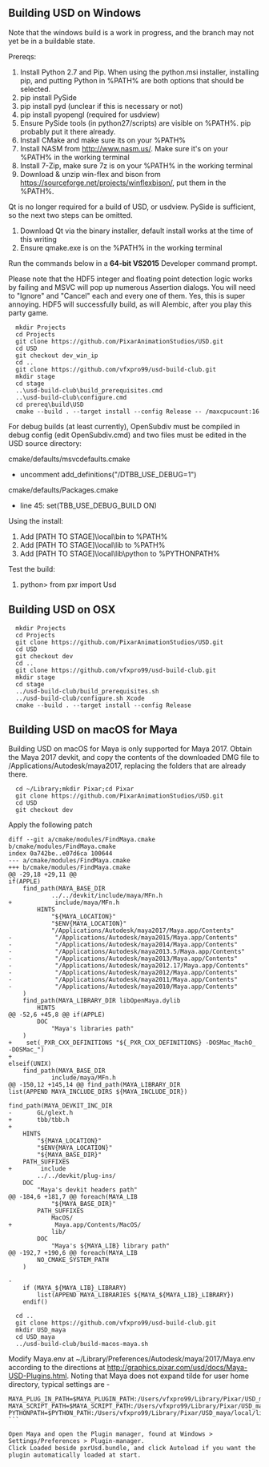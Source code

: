 Building USD on Windows
-----------------------
Note that the windows build is a work in progress, and the
branch may not yet be in a buildable state.

Prereqs:
 1. Install Python 2.7 and Pip. When using the python.msi installer, installing pip, and putting Python in %PATH% are both options that should be selected.
 1. pip install PySide
 1. pip install pyd (unclear if this is necessary or not)
 1. pip install pyopengl (required for usdview)
 1. Ensure PySide tools (in python27/scripts) are visible on %PATH%. pip probably put it there already.
 1. Install CMake and make sure its on your %PATH%
 1. Install NASM from http://www.nasm.us/. Make sure it's on your %PATH% in the working terminal
 1. Install 7-Zip, make sure 7z is on your %PATH% in the working terminal
 1. Download & unzip win-flex and bison from https://sourceforge.net/projects/winflexbison/, put them in the %PATH%.

Qt is no longer required for a build of USD, or usdview. PySide is sufficient, so the next two steps can be omitted.

 1. Download Qt via the binary installer, default install works at the time of this writing
 1. Ensure qmake.exe is on the %PATH% in the working terminal

Run the commands below in a **64-bit VS2015** Developer command prompt.

Please note that the HDF5 integer and floating point detection logic works
by failing and MSVC will pop up numerous Assertion dialogs. You will need
to "Ignore" and "Cancel" each and every one of them. Yes, this is super annoying.
HDF5 will successfully build, as will Alembic, after you play this party game.


```
  mkdir Projects
  cd Projects
  git clone https://github.com/PixarAnimationStudios/USD.git
  cd USD
  git checkout dev_win_ip
  cd ..
  git clone https://github.com/vfxpro99/usd-build-club.git
  mkdir stage
  cd stage
  ..\usd-build-club\build_prerequisites.cmd
  ..\usd-build-club\configure.cmd
  cd prereq\build\USD
  cmake --build . --target install --config Release -- /maxcpucount:16
```

For debug builds (at least currently), OpenSubdiv must be compiled in debug config (edit OpenSubdiv.cmd) and two files must be edited in the USD source directory:

cmake/defaults/msvcdefaults.cmake
  - uncomment add_definitions("/DTBB_USE_DEBUG=1")

cmake/defaults/Packages.cmake
  - line 45: set(TBB_USE_DEBUG_BUILD ON)

Using the install:
 1. Add [PATH TO STAGE]\local\bin to %PATH%
 1. Add [PATH TO STAGE]\local\lib to %PATH%
 1. Add [PATH TO STAGE]\local\lib\python to %PYTHONPATH%

Test the build:
 1. python> from pxr import Usd

Building USD on OSX
-------------------

```
  mkdir Projects
  cd Projects
  git clone https://github.com/PixarAnimationStudios/USD.git
  cd USD
  git checkout dev
  cd ..
  git clone https://github.com/vfxpro99/usd-build-club.git
  mkdir stage
  cd stage
  ../usd-build-club/build_prerequisites.sh
  ../usd-build-club/configure.sh Xcode
  cmake --build . --target install --config Release
```

Building USD on macOS for Maya
------------------------------

Building USD on macOS for Maya is only supported for Maya 2017. 
Obtain the Maya 2017 devkit, and copy the contents of the downloaded DMG file
to /Applications/Autodesk/maya2017, replacing the folders that are already there.


```
  cd ~/Library;mkdir Pixar;cd Pixar
  git clone https://github.com/PixarAnimationStudios/USD.git
  cd USD
  git checkout dev
```

Apply the following patch

```
diff --git a/cmake/modules/FindMaya.cmake b/cmake/modules/FindMaya.cmake
index 0a742be..e07d6ca 100644
--- a/cmake/modules/FindMaya.cmake
+++ b/cmake/modules/FindMaya.cmake
@@ -29,18 +29,11 @@
if(APPLE)
    find_path(MAYA_BASE_DIR
            ../../devkit/include/maya/MFn.h
+            include/maya/MFn.h
        HINTS
            "${MAYA_LOCATION}"
            "$ENV{MAYA_LOCATION}"
            "/Applications/Autodesk/maya2017/Maya.app/Contents"
-            "/Applications/Autodesk/maya2015/Maya.app/Contents"
-            "/Applications/Autodesk/maya2014/Maya.app/Contents"
-            "/Applications/Autodesk/maya2013.5/Maya.app/Contents"
-            "/Applications/Autodesk/maya2013/Maya.app/Contents"
-            "/Applications/Autodesk/maya2012.17/Maya.app/Contents"
-            "/Applications/Autodesk/maya2012/Maya.app/Contents"
-            "/Applications/Autodesk/maya2011/Maya.app/Contents"
-            "/Applications/Autodesk/maya2010/Maya.app/Contents"
    )
    find_path(MAYA_LIBRARY_DIR libOpenMaya.dylib
        HINTS
@@ -52,6 +45,8 @@ if(APPLE)
        DOC
            "Maya's libraries path"
    )
+    set(_PXR_CXX_DEFINITIONS "${_PXR_CXX_DEFINITIONS} -DOSMac_MachO_ -DOSMac_")
+
elseif(UNIX)
    find_path(MAYA_BASE_DIR
            include/maya/MFn.h
@@ -150,12 +145,14 @@ find_path(MAYA_LIBRARY_DIR
list(APPEND MAYA_INCLUDE_DIRS ${MAYA_INCLUDE_DIR})

find_path(MAYA_DEVKIT_INC_DIR
-       GL/glext.h
+       tbb/tbb.h
+
    HINTS
        "${MAYA_LOCATION}"
        "$ENV{MAYA_LOCATION}"
        "${MAYA_BASE_DIR}"
    PATH_SUFFIXES
+        include
        ../../devkit/plug-ins/
    DOC
        "Maya's devkit headers path"
@@ -184,6 +181,7 @@ foreach(MAYA_LIB
            "${MAYA_BASE_DIR}"
        PATH_SUFFIXES
            MacOS/
+            Maya.app/Contents/MacOS/
            lib/
        DOC
            "Maya's ${MAYA_LIB} library path"
@@ -192,7 +190,6 @@ foreach(MAYA_LIB
        NO_CMAKE_SYSTEM_PATH
    )

-
    if (MAYA_${MAYA_LIB}_LIBRARY)
        list(APPEND MAYA_LIBRARIES ${MAYA_${MAYA_LIB}_LIBRARY})
    endif()

```

```
  cd ..
  git clone https://github.com/vfxpro99/usd-build-club.git
  mkdir USD_maya
  cd USD_maya
  ../usd-build-club/build-macos-maya.sh
```

Modify Maya.env at ~/Library/Preferences/Autodesk/maya/2017/Maya.env according 
to the directions at http://graphics.pixar.com/usd/docs/Maya-USD-Plugins.html.
Noting that Maya does not expand tilde for user home directory, typical settings are -

````
MAYA_PLUG_IN_PATH=$MAYA_PLUGIN_PATH:/Users/vfxpro99/Library/Pixar/USD_maya/local/third_party/maya/plugin/
MAYA_SCRIPT_PATH=$MAYA_SCRIPT_PATH:/Users/vfxpro99/Library/Pixar/USD_maya/local/third_party/maya/share/usd/plugins/usdMaya/resources/
PYTHONPATH=$PYTHON_PATH:/Users/vfxpro99/Library/Pixar/USD_maya/local/lib/python/
```

Open Maya and open the Plugin manager, found at Windows > Settings/Preferences > Plugin-manager.
Click Loaded beside pxrUsd.bundle, and click Autoload if you want the plugin automatically loaded at start.

